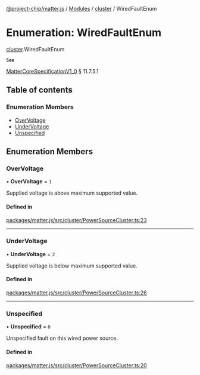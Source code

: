 [@project-chip/matter.js](../README.md) / [Modules](../modules.md) / [cluster](../modules/cluster.md) / WiredFaultEnum

# Enumeration: WiredFaultEnum

[cluster](../modules/cluster.md).WiredFaultEnum

**`See`**

[MatterCoreSpecificationV1_0](../interfaces/spec.MatterCoreSpecificationV1_0.md) § 11.7.5.1

## Table of contents

### Enumeration Members

- [OverVoltage](cluster.WiredFaultEnum.md#overvoltage)
- [UnderVoltage](cluster.WiredFaultEnum.md#undervoltage)
- [Unspecified](cluster.WiredFaultEnum.md#unspecified)

## Enumeration Members

### OverVoltage

• **OverVoltage** = ``1``

Supplied voltage is above maximum supported value.

#### Defined in

[packages/matter.js/src/cluster/PowerSourceCluster.ts:23](https://github.com/project-chip/matter.js/blob/5bdbf8d/packages/matter.js/src/cluster/PowerSourceCluster.ts#L23)

___

### UnderVoltage

• **UnderVoltage** = ``2``

Supplied voltage is below maximum supported value.

#### Defined in

[packages/matter.js/src/cluster/PowerSourceCluster.ts:26](https://github.com/project-chip/matter.js/blob/5bdbf8d/packages/matter.js/src/cluster/PowerSourceCluster.ts#L26)

___

### Unspecified

• **Unspecified** = ``0``

Unspecified fault on this wired power source.

#### Defined in

[packages/matter.js/src/cluster/PowerSourceCluster.ts:20](https://github.com/project-chip/matter.js/blob/5bdbf8d/packages/matter.js/src/cluster/PowerSourceCluster.ts#L20)
